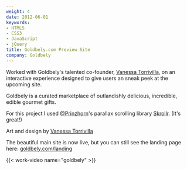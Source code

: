 ```yaml
---
weight: 4
date: 2012-06-01
keywords:
- HTML5
- CSS3
- JavaScript
- jQuery
title: Goldbely.com Preview Site
company: Goldbely
---
```

Worked with Goldbely's talented co-founder, [Vanessa Torrivilla][], on an
interactive experience designed to give users an sneak peek at the upcoming
site.

[Vanessa Torrivilla]: https://www.imabadidea.com/

Goldbely is a curated marketplace of outlandishly delicious, incredible, edible
gourmet gifts.

For this project I used [@Prinzhorn][]'s parallax scrolling library
[Skrollr][]. (It's great!)

[@Prinzhorn]: https://twitter.com/Prinzhorn
[Skrollr]: https://github.com/Prinzhorn/skrollr

Art and design by [Vanessa Torrivilla][]

The beautiful main site is now live, but you can still see the landing page
here: [goldbely.com/landing](http://www.goldbely.com/landing)

{{< work-video name="goldbely" >}}
